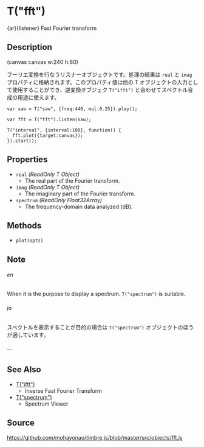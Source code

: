 T("fft")
========
{ar}{listener} Fast Fourier transform

## Description ##

(canvas canvas w:240 h:80)

フーリエ変換を行なうリスナーオブジェクトです。処理の結果は `real` と `imag` プロパティに格納されます。このプロパティ値は他の T オブジェクトの入力として使用することができ、逆変換オブジェク `T("ifft")` と合わせてスペクトル合成の用途に使えます。

```timbre
var saw = T("saw", {freq:440, mul:0.25}).play();

var fft = T("fft").listen(saw);

T("interval", {interval:100}, function() {
  fft.plot({target:canvas});    
}).start();
```

## Properties ##
- `real` _(ReadOnly T Object)_
  - The real part of the Fourier transform.
- `imag` _(ReadOnly T Object)_
  - The imaginary part of the Fourier transform.
- `spectrum` _(ReadOnly Float32Array)_
  - The frequency-domain data analyzed (dB).

## Methods ##
- `plot(opts)`

## Note ##
###### en ######
When it is the purpose to display a spectrum. `T("spectrum")` is suitable. 
###### ja ######
スペクトルを表示することが目的の場合は `T("spectrum")` オブジェクトのほうが適しています。
###### -- ######

## See Also ##
- [T("ifft")](./ifft.html)
  - Inverse Fast Fourier Transform
- [T("spectrum")](./spectrum.html)
  - Spectrum Viewer

## Source ##
https://github.com/mohayonao/timbre.js/blob/master/src/objects/fft.js

